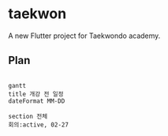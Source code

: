 # taekwon

A new Flutter project for Taekwondo academy.

## Plan

```mermaid

gantt
title 개강 전 일정
dateFormat MM-DD

section 전체
회의:active, 02-27
```
